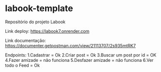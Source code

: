 # labook-template
Repositório do projeto Labook

Link deploy: https://labook7.onrender.com

Link documentação: https://documenter.getpostman.com/view/21113707/2s935mtRK7

Endpoints:
1.Cadastrar = Ok 
2.Criar post = Ok
3.Buscar um post por id = OK
4.Fazer amizade = não funciona
5.Desfazer amizade = não funciona
6.Ver todo o Feed = Ok
